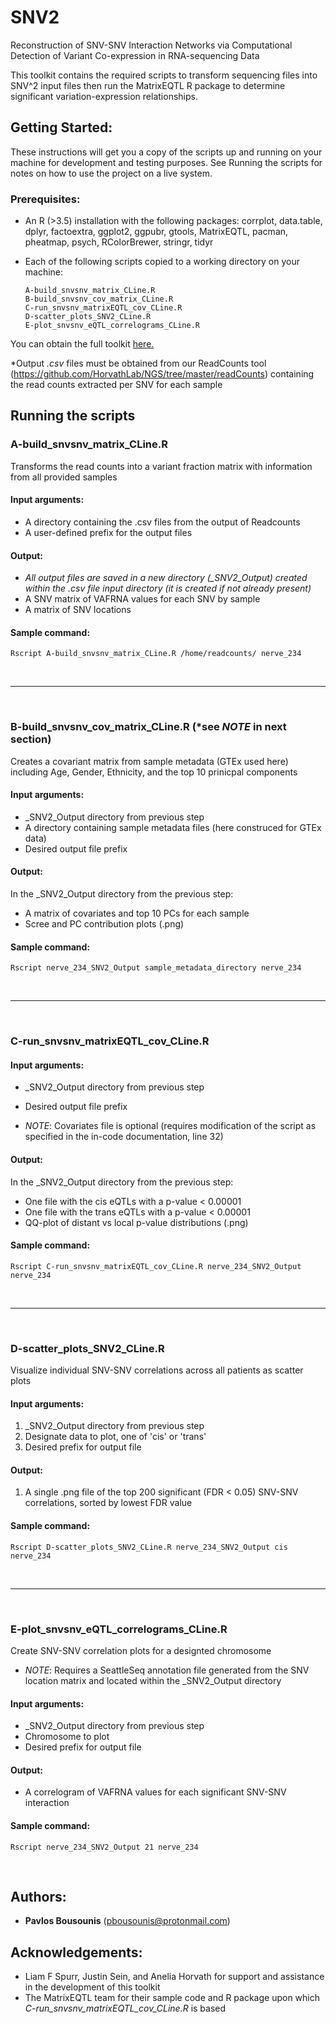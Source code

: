 # SNV2
Reconstruction of SNV-SNV Interaction Networks via Computational
Detection of Variant Co-expression in RNA-sequencing Data

This toolkit contains the required scripts to transform sequencing files into SNV^2 input files then run the MatrixEQTL R package to determine significant variation-expression relationships.

## Getting Started:
These instructions will get you a copy of the scripts up and running on your machine for development and testing purposes. See Running the scripts for notes on how to use the project on a live system.

### Prerequisites:
* An R (>3.5) installation with the following packages: corrplot, data.table, dplyr, factoextra, ggplot2, ggpubr, gtools, MatrixEQTL, pacman, pheatmap, psych, RColorBrewer, stringr, tidyr
* Each of the following scripts copied to a working directory on your machine:
  
  ```
  A-build_snvsnv_matrix_CLine.R
  B-build_snvsnv_cov_matrix_CLine.R
  C-run_snvsnv_matrixEQTL_cov_CLine.R
  D-scatter_plots_SNV2_CLine.R
  E-plot_snvsnv_eQTL_correlograms_CLine.R
  ```
You can obtain the full toolkit [here.](https://github.com/pdbousounis/SNV2)

*Output *.csv* files must be obtained from our ReadCounts tool (https://github.com/HorvathLab/NGS/tree/master/readCounts) containing the read counts extracted per SNV for each sample


## Running the scripts


### A-build\_snvsnv_matrix_CLine.R
Transforms the read counts into a variant fraction matrix with information from all provided samples

#### Input arguments:
* A directory containing the .csv files from the output of Readcounts
* A user-defined prefix for the output files

#### Output: 
* *All output files are saved in a new directory (<prefix>_SNV2_Output) created within the .csv file input directory (it is created if not already present)*
* A SNV matrix of VAFRNA values for each SNV by sample
* A matrix of SNV locations

#### Sample command:
```
Rscript A-build_snvsnv_matrix_CLine.R /home/readcounts/ nerve_234
```
&nbsp;

***

&nbsp;

### B-build\_snvsnv_cov_matrix_CLine.R (\*see *NOTE* in next section)
Creates a covariant matrix from sample metadata (GTEx used here) including Age, Gender, Ethnicity, and the top 10 prinicpal components

#### Input arguments:
* <prefix>_SNV2_Output directory from previous step
* A directory containing sample metadata files (here construced for GTEx data)
* Desired output file prefix

#### Output:
In the <prefix>_SNV2_Output directory from the previous step:
* A matrix of covariates and top 10 PCs for each sample
* Scree and PC contribution plots (.png)
  
#### Sample command:
```
Rscript nerve_234_SNV2_Output sample_metadata_directory nerve_234
```
&nbsp;

***

&nbsp;  

### C-run\_snvsnv_matrixEQTL_cov_CLine.R

#### Input arguments:
* <prefix>_SNV2_Output directory from previous step
* Desired output file prefix 

* *NOTE*: Covariates file is optional (requires modification of the script as specified in the in-code documentation, line 32)

#### Output:
In the <prefix>_SNV2_Output directory from the previous step:
* One file with the cis eQTLs with a p-value < 0.00001
* One file with the trans eQTLs with a p-value < 0.00001
* QQ-plot of distant vs local p-value distributions (.png)

#### Sample command:
```
Rscript C-run_snvsnv_matrixEQTL_cov_CLine.R nerve_234_SNV2_Output nerve_234
```
&nbsp;

***

&nbsp;

### D-scatter\_plots_SNV2_CLine.R
Visualize individual SNV-SNV correlations across all patients as scatter plots

#### Input arguments:
1. <prefix>_SNV2_Output directory from previous step
2. Designate data to plot, one of 'cis' or 'trans'
3. Desired prefix for output file

#### Output:
1. A single .png file of the top 200 significant (FDR < 0.05) SNV-SNV correlations, sorted by lowest FDR value

#### Sample command:
```
Rscript D-scatter_plots_SNV2_CLine.R nerve_234_SNV2_Output cis nerve_234
```
&nbsp;

***

&nbsp;

### E-plot\_snvsnv_eQTL_correlograms_CLine.R
Create SNV-SNV correlation plots for a designted chromosome
* *NOTE*: Requires a SeattleSeq annotation file generated from the SNV location matrix and located within the <prefix>_SNV2_Output directory

#### Input arguments:
* <prefix>_SNV2_Output directory from previous step
* Chromosome to plot 
* Desired prefix for output file

#### Output:
* A correlogram of VAFRNA values for each significant SNV-SNV interaction  

#### Sample command:
```
Rscript nerve_234_SNV2_Output 21 nerve_234
```
&nbsp;

## Authors:
* **Pavlos Bousounis** (pbousounis@protonmail.com)

## Acknowledgements:
- Liam F Spurr, Justin Sein, and Anelia Horvath for support and assistance in the development of this toolkit
- The MatrixEQTL team for their sample code and R package upon which *C-run\_snvsnv_matrixEQTL_cov_CLine.R* is based
